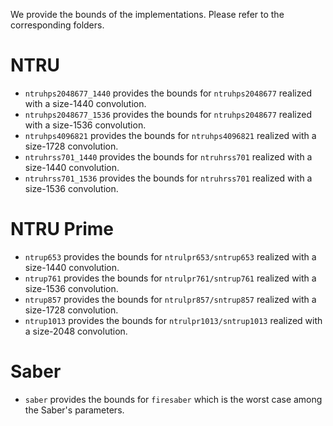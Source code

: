 
We provide the bounds of the implementations.
Please refer to the corresponding folders.

# NTRU
- `ntruhps2048677_1440` provides the bounds for `ntruhps2048677` realized with a size-1440 convolution.
- `ntruhps2048677_1536` provides the bounds for `ntruhps2048677` realized with a size-1536 convolution.
- `ntruhps4096821` provides the bounds for `ntruhps4096821` realized with a size-1728 convolution.
- `ntruhrss701_1440` provides the bounds for `ntruhrss701` realized with a size-1440 convolution.
- `ntruhrss701_1536` provides the bounds for `ntruhrss701` realized with a size-1536 convolution.

# NTRU Prime
- `ntrup653` provides the bounds for `ntrulpr653/sntrup653` realized with a size-1440 convolution.
- `ntrup761` provides the bounds for `ntrulpr761/sntrup761` realized with a size-1536 convolution.
- `ntrup857` provides the bounds for `ntrulpr857/sntrup857` realized with a size-1728 convolution.
- `ntrup1013` provides the bounds for `ntrulpr1013/sntrup1013` realized with a size-2048 convolution.

# Saber
- `saber` provides the bounds for `firesaber` which is the worst case among the Saber's parameters.



